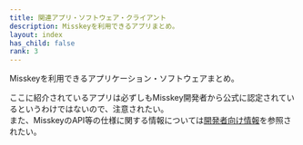```yaml
---
title: 関連アプリ・ソフトウェア・クライアント
description: Misskeyを利用できるアプリまとめ。
layout: index
has_child: false
rank: 3
---
```

Misskeyを利用できるアプリケーション・ソフトウェアまとめ。

ここに紹介されているアプリは必ずしもMisskey開発者から公式に認定されているというわけではないので、注意されたい。  
また、MisskeyのAPI等の仕様に関する情報については[開発者向け情報](../developers/)を参照されたい。
